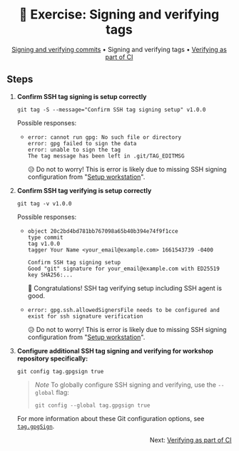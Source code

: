 <h1 align="center">&#127890; Exercise: Signing and verifying tags</h1>

<p align="center">
  <a href="sign-verify-commits.md">Signing and verifying commits</a> •  
  Signing and verifying tags •  
  <a href="verify-ci.md">Verifying as part of CI</a>
</p>

## Steps

1. **Confirm SSH tag signing is setup correctly**

   ```shell
   git tag -S --message="Confirm SSH tag signing setup" v1.0.0
   ```

   Possible responses:

   - ```
     error: cannot run gpg: No such file or directory
     error: gpg failed to sign the data
     error: unable to sign the tag
     The tag message has been left in .git/TAG_EDITMSG
     ```

     :disappointed_relieved: Do not to worry!  This is error is likely due to missing SSH signing configuration from "<a href="setup-workstation.md">Setup workstation</a>".

1. **Confirm SSH tag verifying is setup correctly**

   ```shell
   git tag -v v1.0.0
   ```

   Possible responses:

   - ```
     object 20c2bd4bd781bb767098a65b40b394e74f9f1cce
     type commit
     tag v1.0.0
     tagger Your Name <your_email@example.com> 1661543739 -0400
     
     Confirm SSH tag signing setup
     Good "git" signature for your_email@example.com with ED25519 key SHA256:...
     ```

     :partying_face: Congratulations!  SSH tag verifying setup including SSH agent is good.

   - ```
     error: gpg.ssh.allowedSignersFile needs to be configured and exist for ssh signature verification
     ```

     :disappointed_relieved: Do not to worry!  This is error is likely due to missing SSH signing configuration from "<a href="setup-workstation.md">Setup workstation</a>".

1. **Configure additional SSH tag signing and verifying for workshop repository specifically:**

   ```shell
   git config tag.gpgsign true
   ```

   > *Note*
   > To globally configure SSH signing and verifying, use the `--global` flag:
   >
   > ```shell
   > git config --global tag.gpgsign true
   > ```

   For more information about these Git configuration options, see [`tag.gpgSign`][man-git-config-taggpgsign].

<p align="right">
  Next: <a href="verify-ci.md">Verifying as part of CI</a>
</p>

[man-git-config-taggpgsign]: https://git-scm.com/docs/git-config#Documentation/git-config.txt-taggpgSign